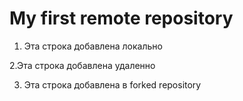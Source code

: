   # My first remote repository

   1. Эта строка добавлена локально

   2.Эта строка добавлена удаленно

   3. Эта строка добавлена в forked repository